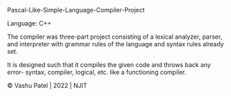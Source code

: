 Pascal-Like-Simple-Language-Compiler-Project

Language: C++

The compiler was three-part project consisting of a lexical analyzer, parser, and interpreter with grammar
rules of the language and syntax rules already set.

It is designed such that it compiles the given code and throws back any error- syntax, compiler, logical, etc.
like a functioning compiler.

© Vashu Patel | 2022 | NJIT
